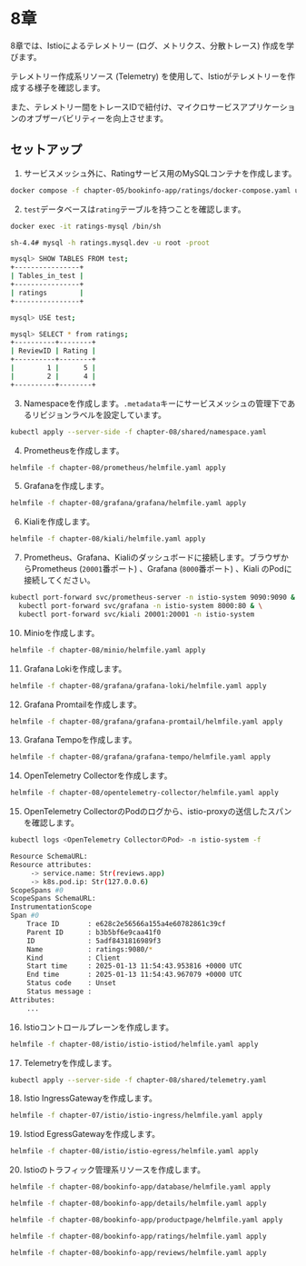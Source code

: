 # 8章

8章では、Istioによるテレメトリー (ログ、メトリクス、分散トレース) 作成を学びます。

テレメトリー作成系リソース (Telemetry) を使用して、Istioがテレメトリーを作成する様子を確認します。

また、テレメトリー間をトレースIDで紐付け、マイクロサービスアプリケーションのオブザーバビリティーを向上させます。

## セットアップ

1. サービスメッシュ外に、Ratingサービス用のMySQLコンテナを作成します。

```bash
docker compose -f chapter-05/bookinfo-app/ratings/docker-compose.yaml up -d
```

2. `test`データベースは`rating`テーブルを持つことを確認します。

```bash
docker exec -it ratings-mysql /bin/sh

sh-4.4# mysql -h ratings.mysql.dev -u root -proot

mysql> SHOW TABLES FROM test;
+----------------+
| Tables_in_test |
+----------------+
| ratings        |
+----------------+

mysql> USE test;

mysql> SELECT * from ratings;
+----------+--------+
| ReviewID | Rating |
+----------+--------+
|        1 |      5 |
|        2 |      4 |
+----------+--------+
```

3. Namespaceを作成します。`.metadata`キーにサービスメッシュの管理下であるリビジョンラベルを設定しています。

```bash
kubectl apply --server-side -f chapter-08/shared/namespace.yaml
```

4. Prometheusを作成します。

```bash
helmfile -f chapter-08/prometheus/helmfile.yaml apply
```

5. Grafanaを作成します。

```bash
helmfile -f chapter-08/grafana/grafana/helmfile.yaml apply
```

6. Kialiを作成します。

```bash
helmfile -f chapter-08/kiali/helmfile.yaml apply
```

7. Prometheus、Grafana、Kialiのダッシュボードに接続します。ブラウザからPrometheus (`20001`番ポート) 、Grafana (`8000`番ポート) 、Kiali のPodに接続してください。

```bash
kubectl port-forward svc/prometheus-server -n istio-system 9090:9090 & \
  kubectl port-forward svc/grafana -n istio-system 8000:80 & \
  kubectl port-forward svc/kiali 20001:20001 -n istio-system
```

10. Minioを作成します。

```bash
helmfile -f chapter-08/minio/helmfile.yaml apply
```

11. Grafana Lokiを作成します。

```bash
helmfile -f chapter-08/grafana/grafana-loki/helmfile.yaml apply
```

12. Grafana Promtailを作成します。

```bash
helmfile -f chapter-08/grafana/grafana-promtail/helmfile.yaml apply
```

13. Grafana Tempoを作成します。

```bash
helmfile -f chapter-08/grafana/grafana-tempo/helmfile.yaml apply
```

14. OpenTelemetry Collectorを作成します。

```bash
helmfile -f chapter-08/opentelemetry-collector/helmfile.yaml apply
```

15. OpenTelemetry CollectorのPodのログから、istio-proxyの送信したスパンを確認します。

```bash
kubectl logs <OpenTelemetry CollectorのPod> -n istio-system -f

Resource SchemaURL:
Resource attributes:
     -> service.name: Str(reviews.app)
     -> k8s.pod.ip: Str(127.0.0.6)
ScopeSpans #0
ScopeSpans SchemaURL:
InstrumentationScope
Span #0
    Trace ID       : e628c2e56566a155a4e60782861c39cf
    Parent ID      : b3b5bf6e9caa41f0
    ID             : 5adf8431816989f3
    Name           : ratings:9080/*
    Kind           : Client
    Start time     : 2025-01-13 11:54:43.953816 +0000 UTC
    End time       : 2025-01-13 11:54:43.967079 +0000 UTC
    Status code    : Unset
    Status message :
Attributes:
    ...
```

16. Istioコントロールプレーンを作成します。

```bash
helmfile -f chapter-08/istio/istio-istiod/helmfile.yaml apply
```

17. Telemetryを作成します。

```bash
kubectl apply --server-side -f chapter-08/shared/telemetry.yaml
```

18. Istio IngressGatewayを作成します。

```bash
helmfile -f chapter-07/istio/istio-ingress/helmfile.yaml apply
```

19. Istiod EgressGatewayを作成します。

```bash
helmfile -f chapter-08/istio/istio-egress/helmfile.yaml apply
```

20. Istioのトラフィック管理系リソースを作成します。

```bash
helmfile -f chapter-08/bookinfo-app/database/helmfile.yaml apply

helmfile -f chapter-08/bookinfo-app/details/helmfile.yaml apply

helmfile -f chapter-08/bookinfo-app/productpage/helmfile.yaml apply

helmfile -f chapter-08/bookinfo-app/ratings/helmfile.yaml apply

helmfile -f chapter-08/bookinfo-app/reviews/helmfile.yaml apply
```
